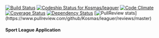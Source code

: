[![Build Status](https://travis-ci.org/Kosmas/leaguer.png?branch=master)](https://travis-ci.org/Kosmas/leaguer)
[ ![Codeship Status for Kosmas/leaguer](https://www.codeship.io/projects/b38b2e50-2d20-0132-b42c-2ed46d809325/status)](https://www.codeship.io/projects/39120)
[![Code Climate](https://codeclimate.com/github/Kosmas/leaguer.png)](https://codeclimate.com/github/Kosmas/leaguer)
[![Coverage Status](https://coveralls.io/repos/Kosmas/leaguer/badge.png?branch=master)](https://coveralls.io/r/Kosmas/leaguer?branch=master)
[![Dependency Status](https://gemnasium.com/Kosmas/leaguer.png)](https://gemnasium.com/Kosmas/leaguer)
[![PullReview stats](https://www.pullreview.com/github/Kosmas/leaguer/badges/master.svg?)](https://www.pullreview.com/github/Kosmas/leaguer/reviews/master)
#### Sport League Application
